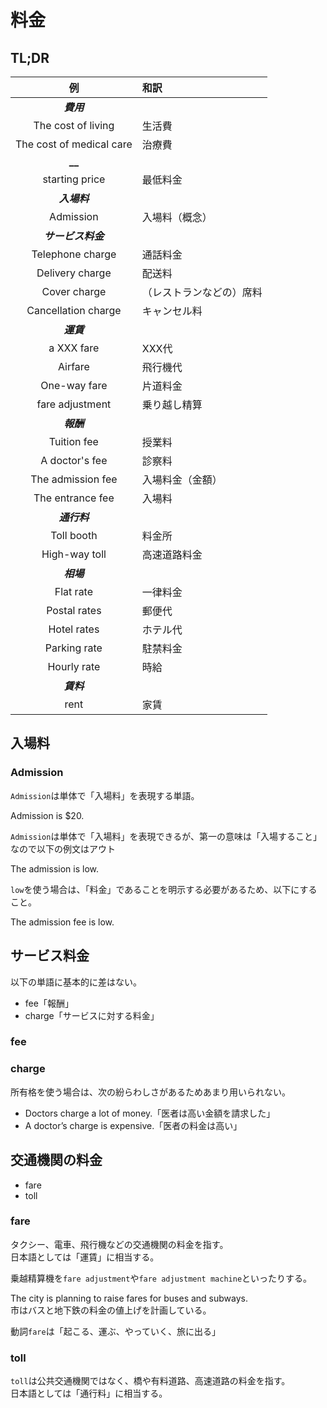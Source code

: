 # 料金

## TL;DR

|例|和訳|
|:--:|:--|
|**_費用_**|
|The cost of living|生活費|
|The cost of medical care|治療費|
|**__**|
|starting price|最低料金|
|**_入場料_**|
|Admission|入場料（概念）|
|**_サービス料金_**|
|Telephone charge|通話料金|
|Delivery charge|配送料|
|Cover charge|（レストランなどの）席料|
|Cancellation charge|キャンセル料|
|**_運賃_**|
|a XXX fare|XXX代|
|Airfare|飛行機代|
|One-way fare|片道料金|
|fare adjustment|乗り越し精算|
|**_報酬_**|
|Tuition fee|授業料|
|A doctor's fee|診察料|
|The admission fee|入場料金（金額）|
|The entrance fee|入場料|
|**_通行料_**|
|Toll booth|料金所|
|High-way toll|高速道路料金|
|**_相場_**|
|Flat rate|一律料金|
|Postal rates|郵便代|
|Hotel rates|ホテル代|
|Parking rate|駐禁料金|
|Hourly rate|時給|
|**_賃料_**|
|rent|家賃|

## 入場料

### Admission

`Admission`は単体で「入場料」を表現する単語。

Admission is $20.

`Admission`は単体で「入場料」を表現できるが、第一の意味は「入場すること」なので以下の例文はアウト

The admission is low.

`low`を使う場合は、「料金」であることを明示する必要があるため、以下にすること。

The admission fee is low.

## サービス料金

以下の単語に基本的に差はない。

- fee「報酬」
- charge「サービスに対する料金」

### fee

### charge

所有格を使う場合は、次の紛らわしさがあるためあまり用いられない。

- Doctors charge a lot of money.「医者は高い金額を請求した」
- A doctor’s charge is expensive.「医者の料金は高い」

## 交通機関の料金

- fare
- toll

### fare

タクシー、電車、飛行機などの交通機関の料金を指す。  
日本語としては「運賃」に相当する。

乗越精算機を`fare adjustment`や`fare adjustment machine`といったりする。

The city is planning to raise fares for buses and subways.  
市はバスと地下鉄の料金の値上げを計画している。

動詞`fare`は「起こる、運ぶ、やっていく、旅に出る」

### toll

`toll`は公共交通機関ではなく、橋や有料道路、高速道路の料金を指す。  
日本語としては「通行料」に相当する。
